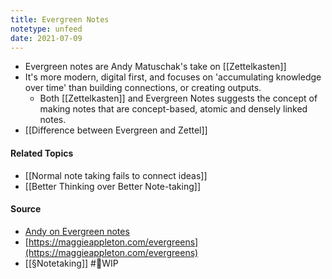 ```yaml
---
title: Evergreen Notes
notetype: unfeed
date: 2021-07-09
---
```


- Evergreen notes are Andy Matuschak's take on [[Zettelkasten]]
- It's more modern, digital first, and focuses on 'accumulating knowledge over time' than building connections, or creating outputs.
	- Both [[Zettelkasten]] and Evergreen Notes suggests the concept of making notes that are concept-based, atomic and densely linked notes. 
- [[Difference between Evergreen and Zettel]]

#### Related Topics
- [[Normal note taking fails to connect ideas]]
- [[Better Thinking over Better Note-taking]]

#### Source
- [Andy on Evergreen notes](https://notes.andymatuschak.org/Evergreen_notes)
- [https://maggieappleton.com/evergreens](https://maggieappleton.com/evergreens)
- [[§Notetaking]] #🚧WIP 